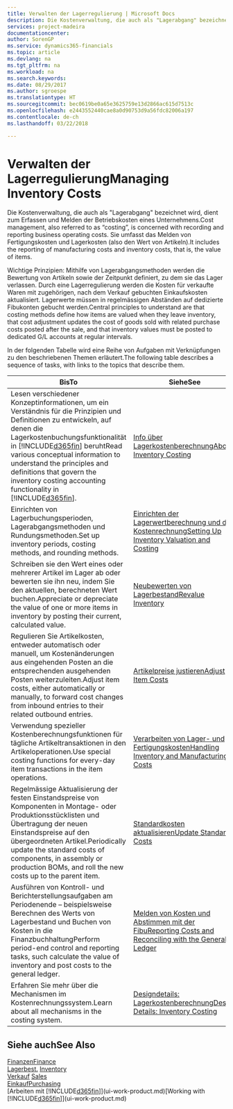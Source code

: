 ```yaml
---
title: Verwalten der Lagerregulierung | Microsoft Docs
description: Die Kostenverwaltung, die auch als "Lagerabgang" bezeichnet wird, dient zum Erfassen und Melden der Betriebskosten eines Unternehmens. Sie umfasst das Melden von Fertigungskosten und Lagerkosten (also den Wert von Artikeln).
services: project-madeira
documentationcenter: 
author: SorenGP
ms.service: dynamics365-financials
ms.topic: article
ms.devlang: na
ms.tgt_pltfrm: na
ms.workload: na
ms.search.keywords: 
ms.date: 08/29/2017
ms.author: sgroespe
ms.translationtype: HT
ms.sourcegitcommit: bec0619be0a65e3625759e13d2866ac615d7513c
ms.openlocfilehash: e2443552440cae8a0d90753d9a56fdc82006a197
ms.contentlocale: de-ch
ms.lasthandoff: 03/22/2018

---
```

# <a name="managing-inventory-costs"></a><span data-ttu-id="d5e21-104">Verwalten der Lagerregulierung</span><span class="sxs-lookup"><span data-stu-id="d5e21-104">Managing Inventory Costs</span></span>
<span data-ttu-id="d5e21-105">Die Kostenverwaltung, die auch als "Lagerabgang" bezeichnet wird, dient zum Erfassen und Melden der Betriebskosten eines Unternehmens.</span><span class="sxs-lookup"><span data-stu-id="d5e21-105">Cost management, also referred to as “costing”, is concerned with recording and reporting business operating costs.</span></span> <span data-ttu-id="d5e21-106">Sie umfasst das Melden von Fertigungskosten und Lagerkosten (also den Wert von Artikeln).</span><span class="sxs-lookup"><span data-stu-id="d5e21-106">It includes the reporting of manufacturing costs and inventory costs, that is, the value of items.</span></span>   

<span data-ttu-id="d5e21-107">Wichtige Prinzipien: Mithilfe von Lagerabgangsmethoden werden die Bewertung von Artikeln sowie der Zeitpunkt definiert, zu dem sie das Lager verlassen. Durch eine Lagerregulierung werden die Kosten für verkaufte Waren mit zugehörigen, nach dem Verkauf gebuchten Einkaufskosten aktualisiert. Lagerwerte müssen in regelmässigen Abständen auf dedizierte Fibukonten gebucht werden.</span><span class="sxs-lookup"><span data-stu-id="d5e21-107">Central principles to understand are that costing methods define how items are valued when they leave inventory, that cost adjustment updates the cost of goods sold with related purchase costs posted after the sale, and that inventory values must be posted to dedicated G/L accounts at regular intervals.</span></span>

<span data-ttu-id="d5e21-108">In der folgenden Tabelle wird eine Reihe von Aufgaben mit Verknüpfungen zu den beschriebenen Themen erläutert.</span><span class="sxs-lookup"><span data-stu-id="d5e21-108">The following table describes a sequence of tasks, with links to the topics that describe them.</span></span>

|<span data-ttu-id="d5e21-109">**Bis**</span><span class="sxs-lookup"><span data-stu-id="d5e21-109">**To**</span></span>|<span data-ttu-id="d5e21-110">**Siehe**</span><span class="sxs-lookup"><span data-stu-id="d5e21-110">**See**</span></span>|  
|------------|-------------|  
|<span data-ttu-id="d5e21-111">Lesen verschiedener Konzeptinformationen, um ein Verständnis für die Prinzipien und Definitionen zu entwickeln, auf denen die Lagerkostenbuchungsfunktionalität in [!INCLUDE[d365fin](includes/d365fin_md.md)] beruht</span><span class="sxs-lookup"><span data-stu-id="d5e21-111">Read various conceptual information to understand the principles and definitions that govern the inventory costing accounting functionality in [!INCLUDE[d365fin](includes/d365fin_md.md)].</span></span>|[<span data-ttu-id="d5e21-112">Info über Lagerkostenberechnung</span><span class="sxs-lookup"><span data-stu-id="d5e21-112">About Inventory Costing</span></span>](finance-learn-about-costing.md)|  
|<span data-ttu-id="d5e21-113">Einrichten von Lagerbuchungsperioden, Lagerabgangsmethoden und Rundungsmethoden.</span><span class="sxs-lookup"><span data-stu-id="d5e21-113">Set up inventory periods, costing methods, and rounding methods.</span></span>|[<span data-ttu-id="d5e21-114">Einrichten der Lagerwertberechnung und der Kostenrechnung</span><span class="sxs-lookup"><span data-stu-id="d5e21-114">Setting Up Inventory Valuation and Costing</span></span>](finance-set-up-inventory-valuation-and-costing.md)|
|<span data-ttu-id="d5e21-115">Schreiben sie den Wert eines oder mehrerer Artikel im Lager ab oder bewerten sie ihn neu, indem Sie den aktuellen, berechneten Wert buchen.</span><span class="sxs-lookup"><span data-stu-id="d5e21-115">Appreciate or depreciate the value of one or more items in inventory by posting their current, calculated value.</span></span>|[<span data-ttu-id="d5e21-116">Neubewerten von Lagerbestand</span><span class="sxs-lookup"><span data-stu-id="d5e21-116">Revalue Inventory</span></span>](inventory-how-revalue-inventory.md)|
|<span data-ttu-id="d5e21-117">Regulieren Sie Artikelkosten, entweder automatisch oder manuell, um Kostenänderungen aus eingehenden Posten an die entsprechenden ausgehenden Posten weiterzuleiten.</span><span class="sxs-lookup"><span data-stu-id="d5e21-117">Adjust item costs, either automatically or manually, to forward cost changes from inbound entries to their related outbound entries.</span></span>|[<span data-ttu-id="d5e21-118">Artikelpreise justieren</span><span class="sxs-lookup"><span data-stu-id="d5e21-118">Adjust Item Costs</span></span>](inventory-how-adjust-item-costs.md)|
|<span data-ttu-id="d5e21-119">Verwendung spezieller Kostenberechnungsfunktionen für tägliche Artikeltransaktionen in den Artikeloperationen.</span><span class="sxs-lookup"><span data-stu-id="d5e21-119">Use special costing functions for every-day item transactions in the item operations.</span></span>|[<span data-ttu-id="d5e21-120">Verarbeiten von Lager- und Fertigungskosten</span><span class="sxs-lookup"><span data-stu-id="d5e21-120">Handling Inventory and Manufacturing Costs</span></span>](finance-handle-inventory-and-manufacturing-costs.md)|  
|<span data-ttu-id="d5e21-121">Regelmässige Aktualisierung der festen Einstandspreise von Komponenten in Montage- oder Produktionsstücklisten und Übertragung der neuen Einstandspreise auf den übergeordneten Artikel.</span><span class="sxs-lookup"><span data-stu-id="d5e21-121">Periodically update the standard costs of components, in assembly or production BOMs, and roll the new costs up to the parent item.</span></span>|[<span data-ttu-id="d5e21-122">Standardkosten aktualisieren</span><span class="sxs-lookup"><span data-stu-id="d5e21-122">Update Standard Costs</span></span>](finance-how-to-update-standard-costs.md)|
|<span data-ttu-id="d5e21-123">Ausführen von Kontroll- und Berichterstellungsaufgaben am Periodenende – beispielsweise Berechnen des Werts von Lagerbestand und Buchen von Kosten in die Finanzbuchhaltung</span><span class="sxs-lookup"><span data-stu-id="d5e21-123">Perform period-end control and reporting tasks, such calculate the value of inventory and post costs to the general ledger.</span></span>|[<span data-ttu-id="d5e21-124">Melden von Kosten und Abstimmen mit der Fibu</span><span class="sxs-lookup"><span data-stu-id="d5e21-124">Reporting Costs and Reconciling with the General Ledger</span></span>](finance-report-costs-and-reconcile-with-the-general-ledger.md)|  
|<span data-ttu-id="d5e21-125">Erfahren Sie mehr über die Mechanismen im Kostenrechnungssystem.</span><span class="sxs-lookup"><span data-stu-id="d5e21-125">Learn about all mechanisms in the costing system.</span></span>|[<span data-ttu-id="d5e21-126">Designdetails: Lagerkostenberechnung</span><span class="sxs-lookup"><span data-stu-id="d5e21-126">Design Details: Inventory Costing</span></span>](design-details-inventory-costing.md)|  

## <a name="see-also"></a><span data-ttu-id="d5e21-127">Siehe auch</span><span class="sxs-lookup"><span data-stu-id="d5e21-127">See Also</span></span>  
 [<span data-ttu-id="d5e21-128">Finanzen</span><span class="sxs-lookup"><span data-stu-id="d5e21-128">Finance</span></span>](finance.md)  
 <span data-ttu-id="d5e21-129">[Lagerbest.](inventory-manage-inventory.md) </span><span class="sxs-lookup"><span data-stu-id="d5e21-129">[Inventory](inventory-manage-inventory.md) </span></span>  
 <span data-ttu-id="d5e21-130">[Verkauf](sales-manage-sales.md) </span><span class="sxs-lookup"><span data-stu-id="d5e21-130">[Sales](sales-manage-sales.md) </span></span>  
 [<span data-ttu-id="d5e21-131">Einkauf</span><span class="sxs-lookup"><span data-stu-id="d5e21-131">Purchasing</span></span>](purchasing-manage-purchasing.md)  
 <span data-ttu-id="d5e21-132">[Arbeiten mit [!INCLUDE[d365fin](includes/d365fin_md.md)]](ui-work-product.md)</span><span class="sxs-lookup"><span data-stu-id="d5e21-132">[Working with [!INCLUDE[d365fin](includes/d365fin_md.md)]](ui-work-product.md)</span></span>

